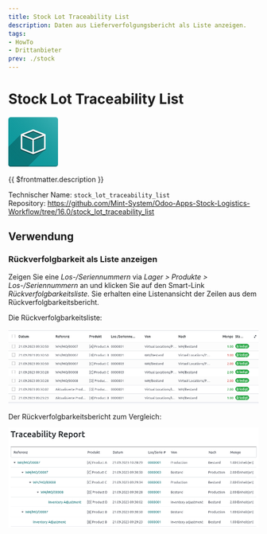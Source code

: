 ```yaml
---
title: Stock Lot Traceability List
description: Daten aus Lieferverfolgungsbericht als Liste anzeigen.
tags:
- HowTo
- Drittanbieter
prev: ./stock
---
```

# Stock Lot Traceability List
![icon_oms_box](attachments/icon_oms_box.png)

{{ $frontmatter.description }}

Technischer Name: `stock_lot_traceability_list`\
Repository: <https://github.com/Mint-System/Odoo-Apps-Stock-Logistics-Workflow/tree/16.0/stock_lot_traceability_list>


## Verwendung

### Rückverfolgbarkeit als Liste anzeigen

Zeigen Sie eine *Los-/Seriennummern* via *Lager > Produkte > Los-/Seriennummern* an und klicken Sie auf den Smart-Link *Rückverfolgbarkeitsliste*. Sie erhalten eine Listenansicht der Zeilen aus dem Rückverfolgbarkeitsbericht.

Die Rückverfolgbarkeitsliste:

![](attachments/Stock%20Lot%20Traceability%20List.png)

Der Rückverfolgbarkeitsbericht zum Vergleich:

![](attachments/Stock%20Lot%20Traceability%20List%20Report.png)
